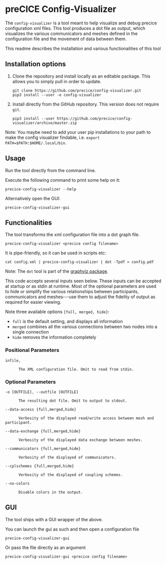 # preCICE Config-Visualizer

The `config-visualizer` is a tool meant to help visualize and debug precice configuration xml files. This tool produces a dot file as output, which visualizes the various communicators and meshes defined in the configuration file and the movement of data between them.

This readme describes the installation and various functionalities of this tool

## Installation options

1.  Clone the repository and install locally as an editable package.
    This allows you to simply pull in order to update.

    ```
    git clone https://github.com/precice/config-visualizer.git
    pip3 install --user -e config-visualizer
    ```

2.  Install directly from the GitHub repository.
    This version does not require `git`.

    ```
    pip3 install --user https://github.com/precice/config-visualizer/archive/master.zip
    ```

Note: You maybe need to add your user pip installations to your path to make the config visualizer findable, i.e. `export PATH=$PATH:$HOME/.local/bin`.

## Usage

Run the tool directly from the command line.

Execute the following command to print some help on it:
```
precice-config-visualizer --help
```

Alternatively open the GUI:
```
precice-config-visualizer-gui
```

## Functionalities

The tool transforms the xml configuration file into a dot graph file.
```
precice-config-visualizer <precice config filename>
```

It is pipe-friendly, so it can be used in scripts etc:
```
cat config.xml | precice-config-visualizer | dot -Tpdf > config.pdf
```

Note: The `dot` tool is part of the [graphviz package](https://www.ubuntuupdates.org/package/core/groovy/universe/base/graphviz).

This code accepts several inputs seen below. These inputs can be accepted at startup or as stdin at runtime. Most of the optional parameters are used to hide or simplify the various relationships between participants, communicators and meshes---use them to adjust the fidelity of output as required for easier viewing.

 Note three available options `{full, merged, hide}`:
 - `full` is the default setting, and displays all information
 - `merged` combines all the various connections between two nodes into a single connection
 - `hide` removes the information completely

  ### Positional Parameters
  ```
  infile,
  ```
          The XML configuration file. Omit to read from stdin.


  ### Optional Parameters
  ```
  -o [OUTFILE], --outfile [OUTFILE]
  ```
          The resulting dot file. Omit to output to stdout.

  ```
  --data-access {full,merged,hide}
  ```
          Verbosity of the displayed read/write access between mesh and participant.

  ```
  --data-exchange {full,merged,hide}
  ```
          Verbosity of the displayed data exchange between meshes.
  ```
  --communicators {full,merged,hide}
  ```
          Verbosity of the displayed of communicators.
  ```
  --cplschemes {full,merged,hide}
  ```
          Verbosity of the displayed of coupling schemes.
  ```
  --no-colors
  ```
          Disable colors in the output.

## GUI

The tool ships with a GUI wrapper of the above.

You can launch the gui as such and then open a configuration file
```
precice-config-visualizer-gui
```

Or pass the file directly as an argument
```
precice-config-visualizer-gui <precice config filename>
```
